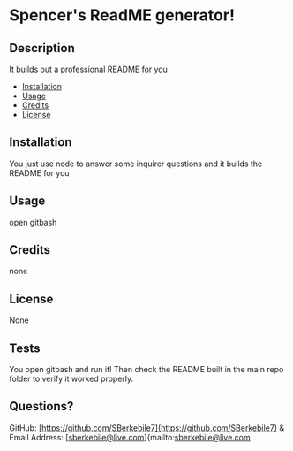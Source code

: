
  # Spencer's ReadME generator!
  
  ## Description
  It builds out a professional README for you

  * [Installation](#installation)
  * [Usage](#usage)
  * [Credits](#credits)
  * [License](#license)

  ## Installation
  You just use node to answer some inquirer questions and it builds the README for you

  ## Usage
  open gitbash

  ## Credits
  none

  ## License 
  None

  ## Tests
  You open gitbash and run it! Then check the README built in the main repo folder to verify it worked properly.

  ## Questions?
  GitHub: [https://github.com/SBerkebile7](https://github.com/SBerkebile7) & Email Address: [sberkebile@live.com]{mailto:sberkebile@live.com
